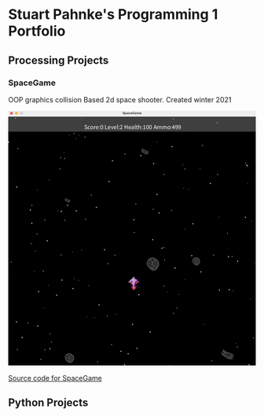 # Stuart Pahnke's Programming 1 Portfolio

## Processing Projects

### SpaceGame
OOP graphics collision Based 2d space shooter. Created winter 2021

![SpaceGame](https://github.com/stuartpahnkake/programmingportfolio/blob/gh-pages/images/SpaceGame.png)

[Source code for SpaceGame](https://github.com/stuartpahnkake/programmingportfolio/blob/gh-pages/src/SpaceGame.zip)

## Python Projects
